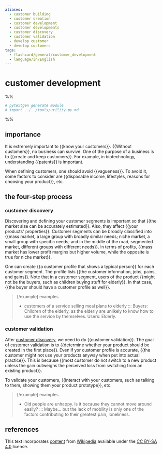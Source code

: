 ```yaml
---
aliases:
  - customer building
  - customer creation
  - customer development
  - customer developments
  - customer discovery
  - customer validation
  - develop customer
  - develop customers
tags:
  - flashcard/general/customer_development
  - language/in/English
---
```


# customer development

%%

```Python
# pytextgen generate module
# import ../../tools/utility.py.md
```

%%

## importance

It is extremely important to {{know your customers}}. {{Without customers}}, no business can survive. One of the purpose of a business is to {{create and keep customers}}. For example, in biotechnology, understanding {{patents}} is important. <!--SR:!2024-06-20,31,290!2024-06-27,38,270!2024-06-19,30,270!2024-07-24,59,310-->

When defining customers, one should avoid {{vagueness}}. To avoid it, some factors to consider are {{disposable income, lifestyles, reasons for choosing your product}}, etc. <!--SR:!2024-06-20,31,270!2024-06-25,36,270-->

## the four-step process

### customer discovery

Discovering and defining your customer segments is important so that {{the market size can be accurately estimated}}. Also, they affect {{your products' properties}}. Customer segments can be broadly classified into {{mass market, a large group with broadly similar needs; niche market, a small group with specific needs; and in the middle of the road, segmented market, different groups with different needs}}. In terms of profits, {{mass market has lower profit margins but higher volume, while the opposite is true for niche market}}. <!--SR:!2024-07-01,40,290!2024-07-08,46,290!2024-06-02,17,250!2024-06-23,31,270-->

One can create {{a customer profile that shows a typical person}} for each customer segment. The profile lists {{the customer information, jobs, pains, and gains}}. Note that in a customer segment, users of the product {{might not be the buyers, such as children buying stuff for elderly}}. In that case, {{the buyer should have a customer profile as well}}. <!--SR:!2024-07-19,55,310!2024-07-10,41,250!2024-06-02,17,250!2024-08-09,73,310-->

> [!example] examples
>
> - customers of a service selling meal plans to elderly ::: Buyers: Children of the elderly, as the elderly are unlikely to know how to use the service by themselves. Users: Elderly. <!--SR:!2024-08-08,72,310!2024-07-09,47,290-->

### customer validation

After [customer discovery](#customer%20discovery), we need to do {{customer validation}}. The goal of customer validation is to {{determine whether your product should be created in the first place}}. Even if yor customer profile is accurate, {{the customer might not use your products anyway when put into actual practice}}. This is because {{most customer do not switch to a new product unless the gain outweighs the perceived loss from switching from an existing product}}. <!--SR:!2024-06-30,39,290!2024-06-17,28,270!2024-06-05,21,270!2024-07-11,44,270-->

To validate your customers, {{interact with your customers, such as talking to them, showing them your product prototype}}, etc. <!--SR:!2024-06-18,29,270-->

> [!example] examples
>
> - Old people are unhappy. Is it because they cannot move around easily? ::: Maybe... but the lack of mobility is only one of the factors contributing to their greatest pain, loneliness. <!--SR:!2024-06-18,29,270!2024-07-18,54,310-->

## references

This text incorporates [content](https://en.wikipedia.org/wiki/customer_development) from [Wikipedia](Wikipedia.md) available under the [CC BY-SA 4.0](https://creativecommons.org/licenses/by-sa/4.0/) license.
